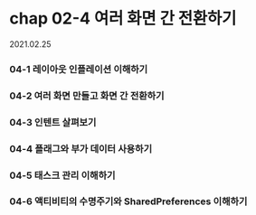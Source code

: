 # chap 02-4 여러 화면 간 전환하기

2021.02.25



### 04-1 레이아웃 인플레이션 이해하기

### 04-2 여러 화면 만들고 화면 간 전환하기

### 04-3 인텐트 살펴보기

### 04-4 플래그와 부가 데이터 사용하기

### 04-5 태스크 관리 이해하기

### 04-6 액티비티의 수명주기와 SharedPreferences 이해하기




